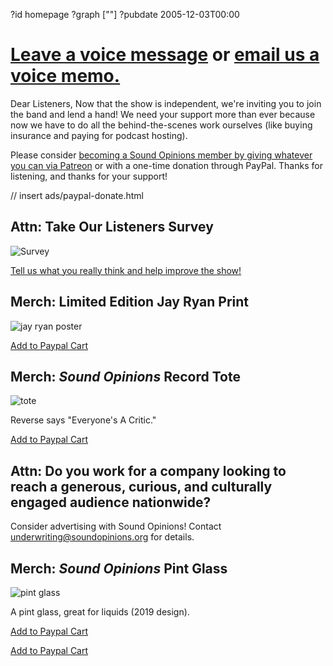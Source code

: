 ?id homepage
?graph [""]
?pubdate 2005-12-03T00:00
# [**Leave a voice message**](https://www.micdropp.com/studio/5febf006eba45/) or [**email us a voice memo.**](mailto:interact@soundopinions.org)
Dear Listeners,
Now that the show is independent, we're inviting you to join the band and lend a hand! We need your support more than ever because now we have to do all the behind-the-scenes work ourselves (like buying insurance and paying for podcast hosting). 

Please consider [becoming a Sound Opinions member by giving whatever you can via Patreon](https://www.patreon.com/soundopinions?fan_landing=true) or with a one-time donation through PayPal. Thanks for listening, and thanks for your support!

// insert ads/paypal-donate.html

## Attn: Take Our Listeners Survey

![Survey](https://static.soundopinions.org/images/2021/survey.jpeg)

[Tell us what you really think and help improve the show!](https://www.surveymonkey.com/r/X55NGHM)

## Merch: Limited Edition **Jay Ryan** Print

![jay ryan poster](https://static.soundopinions.org/images/2020/jay-ryan-poster.jpeg)



[Add to Paypal Cart](https://www.paypal.com/cgi-bin/webscr?cmd=_s-xclick&hosted_button_id=KC7UE6PXWAEBE)

## Merch: *Sound Opinions* Record Tote

![tote](https://static.soundopinions.org/images/2020/tote2.jpeg)

Reverse says "Everyone's A Critic."

[Add to Paypal Cart](https://www.paypal.com/cgi-bin/webscr?cmd=_s-xclick&hosted_button_id=ZGFMWMHSSE59A)

## Attn: Do you work for a company looking to reach a generous, curious, and culturally engaged audience nationwide?

Consider advertising with Sound Opinions! Contact [underwriting@soundopinions.org](mailto:underwriting@soundopinions.org) for details.

## Merch: *Sound Opinions* Pint Glass

![pint glass](https://static.soundopinions.org/images/2020/glass-1.jpeg)

A pint glass, great for liquids (2019 design).

[Add to Paypal Cart](https://www.paypal.com/cgi-bin/webscr?cmd=_s-xclick&hosted_button_id=RZTF97LEVRB2A)


[Add to Paypal Cart](https://www.paypal.com/cgi-bin/webscr?cmd=_s-xclick&hosted_button_id=3QNY38JL9N498)








